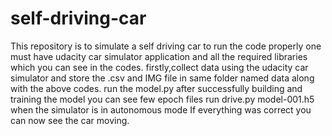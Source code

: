 # self-driving-car

This repository is to simulate a self driving car 
to run the code properly one must have udacity car simulator application and all the required libraries which you can see in the codes.
firstly,collect data using the udacity car simulator and store the .csv and IMG file in same folder named data along with the above codes.
run the model.py
after successfully building and training the model you can see few epoch files
run drive.py model-001.h5 when the simulator is in autonomous mode
If everything was correct you can now see the car moving.
